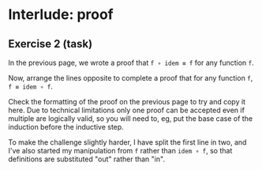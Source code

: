 # Interlude: proof

## Exercise 2 (task)

In the previous page, we wrote a proof that `f ∘ idem ≡ f` for any function `f`.

Now, arrange the lines opposite to complete a proof that for any function `f`, `f ≡ idem ∘ f`.

Check the formatting of the proof on the previous page to try and copy it here. Due to technical limitations only one
proof can be accepted even if multiple are logically valid, so you will need to, eg, put the base case of the induction
before the inductive step.

To make the challenge slightly harder, I have split the first line in two, and I've also started my manipulation from
`f` rather than `idem ∘ f`, so that definitions are substituted "out" rather than "in".
